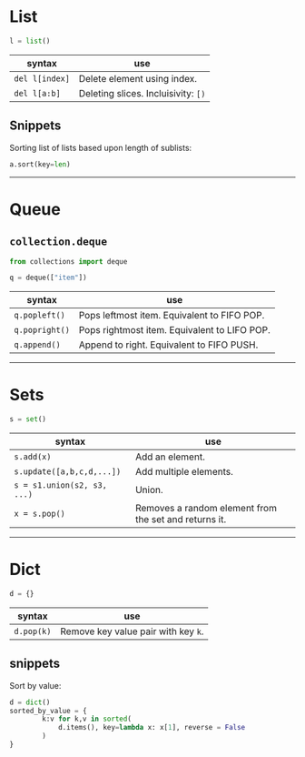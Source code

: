
# List
```python
l = list()
```

| syntax         | use                                 |
| -------------- | ----------------------------------- |
| `del l[index]` | Delete element using index.         |
| `del l[a:b]`   | Deleting slices. Incluisivity: `[)` |

## Snippets

Sorting list of lists based upon length of sublists:
```python
a.sort(key=len)
```

----
# Queue
## `collection.deque`

```python
from collections import deque

q = deque(["item"])
```

| syntax         | use                                          |
| -------------- | -------------------------------------------- |
| `q.popleft()`  | Pops leftmost item. Equivalent to FIFO POP.  |
| `q.popright()` | Pops rightmost item. Equivalent to LIFO POP. |
| `q.append()`   | Append to right. Equivalent to FIFO PUSH.    |

----
# Sets

```python
s = set()
```

| syntax                      | use                                                   |
| --------------------------- | ----------------------------------------------------- |
| `s.add(x)`                  | Add an element.                                       |
| `s.update([a,b,c,d,...])`   | Add multiple elements.                                |
| `s = s1.union(s2, s3, ...)` | Union.                                                |
| `x = s.pop()`               | Removes a random element from the set and returns it. |

----
# Dict
```python
d = {}
```

| syntax     | use                                 |
| ---------- | ----------------------------------- |
| `d.pop(k)` | Remove key value pair with key `k`. |

## snippets
Sort by value:
```python
d = dict()
sorted_by_value = {
		k:v for k,v in sorted(
			d.items(), key=lambda x: x[1], reverse = False
		)
}
```
